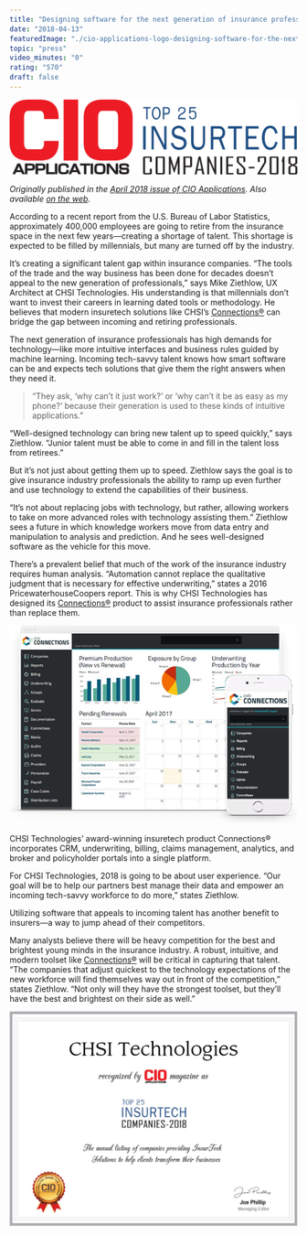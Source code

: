 ```yaml
---
title: "Designing software for the next generation of insurance professionals"
date: "2018-04-13"
featuredImage: "./cio-applications-logo-designing-software-for-the-next-generation-of-insurance-professionals-mike-zetlow.jpg"
topic: "press"
video_minutes: "0"
rating: "570"
draft: false
---
```


![](insurtech-companies-header-designing-software-for-the-next-generation-of-insurance-professionals-mike-zetlow.jpg)

*Originally published in the [April 2018 issue of CIO Applications](https://www.cioapplications.com/magazines/April2018/InsurTech/#page=24). Also available [on the web](https://www.cioapplications.com/vendor/chsi-technologies-designing-software-for-the-next-generation-of-insurance-professionals-cid-1720-mid-96.html).*

According to a recent report from the U.S. Bureau of Labor Statistics, approximately 400,000 employees are going to retire from the insurance space in the next few years—creating a shortage of talent. This shortage is expected to be filled by millennials, but many are turned off by the industry.

It’s creating a significant talent gap within insurance companies. “The tools of the trade and the way business has been done for decades doesn’t appeal to the new generation of professionals,” says Mike Ziethlow, UX Architect at CHSI Technologies. His understanding is that millennials don’t want to invest their careers in learning dated tools or methodology. He believes that modern insuretech solutions like CHSI’s [Connections®](https://chsiconnections.com/) can bridge the gap between incoming and retiring professionals.

The next generation of insurance professionals has high demands for technology—like more intuitive interfaces and business rules guided by machine learning. Incoming tech-savvy talent knows how smart software can be and expects tech solutions that give them the right answers when they need it.

>“They ask, ‘why can’t it just work?’ or ‘why can’t it be as easy as my phone?’ because their generation is used to these kinds of intuitive applications.”

“Well-designed technology can bring new talent up to speed quickly,” says Ziethlow. “Junior talent must be able to come in and fill in the talent loss from retirees.”

But it’s not just about getting them up to speed. Ziethlow says the goal is to give insurance industry professionals the ability to ramp up even further and use technology to extend the capabilities of their business.

“It’s not about replacing jobs with technology, but rather, allowing workers to take on more advanced roles with technology assisting them.” Ziethlow sees a future in which knowledge workers move from data entry and manipulation to analysis and prediction. And he sees well-designed software as the vehicle for this move.

There’s a prevalent belief that much of the work of the insurance industry requires human analysis. “Automation cannot replace the qualitative judgment that is necessary for effective underwriting,” states a 2016 PricewaterhouseCoopers report. This is why CHSI Technologies has designed its [Connections®](https://chsiconnections.com/) product to assist insurance professionals rather than replace them.

![](chsi-connections-app-designing-software-for-the-next-generation-of-insurance-professionals-mike-zetlow.jpg)

<figcaption>

CHSI Technologies’ award-winning insuretech product Connections® incorporates CRM, underwriting, billing, claims management, analytics, and broker and policyholder portals into a single platform.

</figcaption>

For CHSI Technologies, 2018 is going to be about user experience. “Our goal will be to help our partners best manage their data and empower an incoming tech-savvy workforce to do more,” states Ziethlow. 

Utilizing software that appeals to incoming talent has another benefit to insurers—a way to jump ahead of their competitors.

Many analysts believe there will be heavy competition for the best and brightest young minds in the insurance industry. A robust, intuitive, and modern toolset like [Connections®](https://chsiconnections.com/) will be critical in capturing that talent. “The companies that adjust quickest to the technology expectations of the new workforce will find themselves way out in front of the competition,” states Ziethlow. “Not only will they have the strongest toolset, but they’ll have the best and brightest on their side as well.”

![](certificate-top-insurtech-companies-designing-software-for-the-next-generation-of-insurance-professionals-mike-zetlow.jpg)